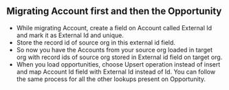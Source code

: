 ## Migrating Account first and then the Opportunity 
* While migrating Account, create a field on Account called External Id and mark it as External Id and unique. 
* Store the record id of source org in this external id field. 
* So now you have the Accounts from your source org loaded in target org with record ids of source org stored in External id field on target org. 
* When you load opportunities, choose Upsert operation instead of insert and map Account Id field with External Id instead of Id. You can follow the same process for all the other lookups present on Opportunity.
